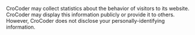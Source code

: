 CroCoder may collect statistics about the behavior of visitors to its website. CroCoder may display this information publicly or provide it to others. However, CroCoder does not disclose your personally-identifying information.